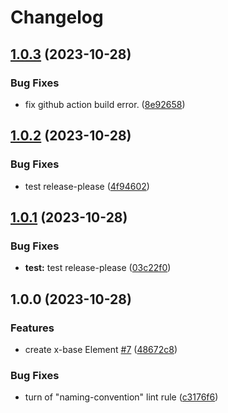 # Changelog

## [1.0.3](https://github.com/martinrossil/x-tags/compare/v1.0.2...v1.0.3) (2023-10-28)


### Bug Fixes

* fix github action build error. ([8e92658](https://github.com/martinrossil/x-tags/commit/8e92658eddd7728e5d1944ee362d0938c7061ef2))

## [1.0.2](https://github.com/martinrossil/x-tags/compare/v1.0.1...v1.0.2) (2023-10-28)


### Bug Fixes

* test release-please ([4f94602](https://github.com/martinrossil/x-tags/commit/4f94602b920d2ff7ce8b29b79e377546c3551d1d))

## [1.0.1](https://github.com/martinrossil/x-tags/compare/v1.0.0...v1.0.1) (2023-10-28)


### Bug Fixes

* **test:** test release-please ([03c22f0](https://github.com/martinrossil/x-tags/commit/03c22f0b42ff4ec1a9f065cdbdda97ae7aff6054))

## 1.0.0 (2023-10-28)


### Features

* create x-base Element [#7](https://github.com/martinrossil/x-tags/issues/7) ([48672c8](https://github.com/martinrossil/x-tags/commit/48672c81c7ddde0c8e4962a2771344c090c05ae5))


### Bug Fixes

* turn of "naming-convention" lint rule ([c3176f6](https://github.com/martinrossil/x-tags/commit/c3176f6aae1541e814cfe5cd797acc8ae2daf0a4))
